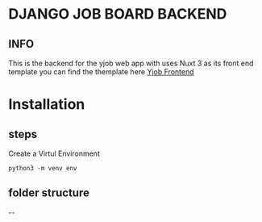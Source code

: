 # DJANGO JOB BOARD BACKEND
## INFO

This is the backend for the yjob web app with uses Nuxt 3 as its front end template you can find the 
themplate here [Yjob Frontend](https://github.com/Francis-Yuppie/job-board-nuxt3-frontend.git)

# Installation

## steps

Create a Virtul Environment

    python3 -m venv env

## folder structure

--